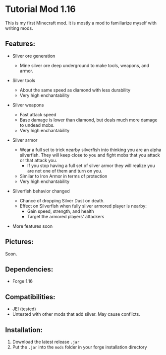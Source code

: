 # Tutorial Mod 1.16
This is my first Minecraft mod.
It is mostly a mod to familiarize myself with writing mods.
## Features:
- Silver ore generation
  - Mine silver ore deep underground to make tools, weapons, and armor.
- Silver tools
  - About the same speed as diamond with less durability
  - Very high enchantability
- Silver weapons
  - Fast attack speed
  - Base damage is lower than diamond, but deals much more damage to undead mobs.
  - Very high enchantability
- Silver armor
  - Wear a full set to trick nearby silverfish into thinking you
    are an alpha silverfish. They will keep
    close to you and fight mobs that you attack or that attack you.
    - If you stop having a full set of silver armor they will realize you are
      not one of them and turn on you.
  - Similar to Iron Armor in terms of protection
  - Very high enchantability
- Silverfish behavior changed
  - Chance of dropping Silver Dust on death.
  - Effect on Silverfish when fully silver armored player is nearby:
    - Gain speed, strength, and health
    - Target the armored players' attackers
  
- More features soon
## Pictures:
Soon.
## Dependencies:
- Forge 1.16
## Compatibilities:
- JEI (tested)
- Untested with other mods that add silver. May cause conflicts.
## Installation:
1. Download the latest release `.jar`
2. Put the `.jar` into the `mods` folder in your forge installation directory
